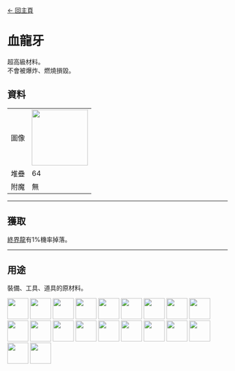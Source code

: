 [← 回主頁](../)
# 血龍牙
超高級材料。  
不會被爆炸、燃燒損毀。

## 資料
<table>
    <tr><td align="end">圖像</td><td><img src="https://i.imgur.com/DWX8hfU.png" width="128"/></td></tr>
    <tr><td align="end">堆疊</td><td>64</td></tr>
    <tr><td align="end">附魔</td><td>無</td></tr>
</table>

---

## 獲取
[終界龍](https://minecraft.fandom.com/zh/wiki/終界龍)有1%機率掉落。

---

## 用途
裝備、工具、道具的原材料。  

<a href="fast_break_magic_wand.md"><img src="https://i.imgur.com/wrtJ1c4.png" width="48"/></a>
<a href="fast_fill_magic_wand.md"><img src="https://i.imgur.com/mu3pml6.png" width="48"/></a>
<a href="pickaxe.md"><img src="https://i.imgur.com/JNU7eKp.png" width="48"/></a>
<a href="axe.md"><img src="https://i.imgur.com/Cj6g0bi.png" width="48"/></a>
<a href="bow.md"><img src="https://i.imgur.com/4Nnxagh.gif" width="48"/></a>
<a href="crossbow.md"><img src="https://i.imgur.com/uEMNcv4.gif" width="48"/></a>
<a href="sword.md"><img src="https://i.imgur.com/yIzgPwQ.png" width="48"/></a>
<a href="shovel.md"><img src="https://i.imgur.com/8xf18Pa.png" width="48"/></a>
<a href="hoe.md"><img src="https://i.imgur.com/VeOmr49.png" width="48"/></a>
<a href="helmet.md"><img src="https://i.imgur.com/X7aCueQ.png" width="48"/></a>
<a href="chestplate.md"><img src="https://i.imgur.com/Z51McG5.png" width="48"/></a>
<a href="leggings.md"><img src="https://i.imgur.com/tGMa21y.png" width="48"/></a>
<a href="boots.md"><img src="https://i.imgur.com/PAuaERZ.png" width="48"/></a>
<a href="pickaxe.md"><img src="https://i.imgur.com/lHvmvzX.png" width="48"/></a>
<a href="axe.md"><img src="https://i.imgur.com/1xabTbw.png" width="48"/></a>
<a href="bow.md"><img src="https://i.imgur.com/OpjZs4m.gif" width="48"/></a>
<a href="crossbow.md"><img src="https://i.imgur.com/MtEHX9B.gif" width="48"/></a>
<a href="sword.md"><img src="https://i.imgur.com/RV6EYFJ.png" width="48"/></a>
<a href="shovel.md"><img src="https://i.imgur.com/U0mx2o6.png" width="48"/></a>
<a href="hoe.md"><img src="https://i.imgur.com/v7lJRQe.png" width="48"/></a>